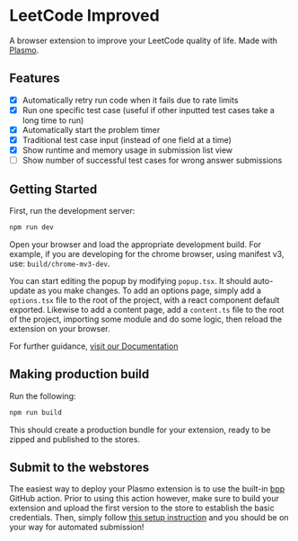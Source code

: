 # LeetCode Improved

A browser extension to improve your LeetCode quality of life. Made with [Plasmo](https://plasmo.com).

## Features

- [x] Automatically retry run code when it fails due to rate limits
- [x] Run one specific test case (useful if other inputted test cases take a long time to run)
- [x] Automatically start the problem timer
- [x] Traditional test case input (instead of one field at a time)
- [x] Show runtime and memory usage in submission list view
- [ ] Show number of successful test cases for wrong answer submissions

## Getting Started

First, run the development server:

```bash
npm run dev
```

Open your browser and load the appropriate development build. For example, if you are developing for the chrome browser, using manifest v3, use: `build/chrome-mv3-dev`.

You can start editing the popup by modifying `popup.tsx`. It should auto-update as you make changes. To add an options page, simply add a `options.tsx` file to the root of the project, with a react component default exported. Likewise to add a content page, add a `content.ts` file to the root of the project, importing some module and do some logic, then reload the extension on your browser.

For further guidance, [visit our Documentation](https://docs.plasmo.com/)

## Making production build

Run the following:

```bash
npm run build
```

This should create a production bundle for your extension, ready to be zipped and published to the stores.

## Submit to the webstores

The easiest way to deploy your Plasmo extension is to use the built-in [bpp](https://bpp.browser.market) GitHub action. Prior to using this action however, make sure to build your extension and upload the first version to the store to establish the basic credentials. Then, simply follow [this setup instruction](https://docs.plasmo.com/framework/workflows/submit) and you should be on your way for automated submission!
